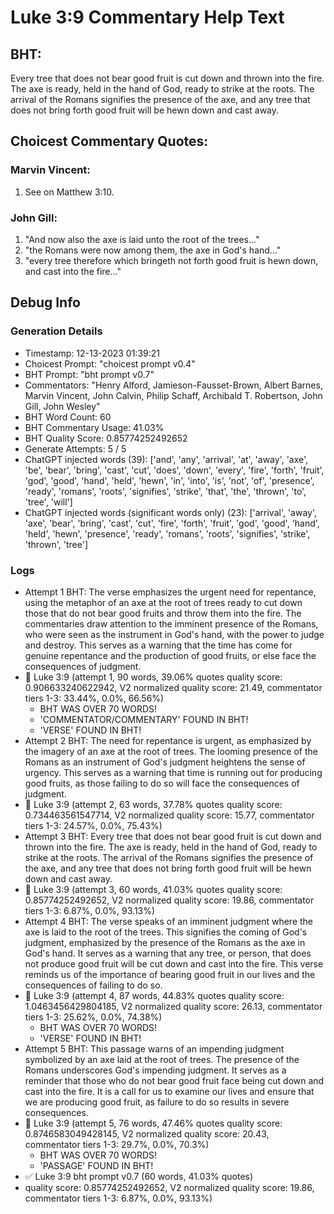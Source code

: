 # Luke 3:9 Commentary Help Text

## BHT:
Every tree that does not bear good fruit is cut down and thrown into the fire. The axe is ready, held in the hand of God, ready to strike at the roots. The arrival of the Romans signifies the presence of the axe, and any tree that does not bring forth good fruit will be hewn down and cast away.

## Choicest Commentary Quotes:
### Marvin Vincent:
1. See on Matthew 3:10.


### John Gill:
1. "And now also the axe is laid unto the root of the trees..."
2. "the Romans were now among them, the axe in God's hand..."
3. "every tree therefore which bringeth not forth good fruit is hewn down, and cast into the fire..."


## Debug Info
### Generation Details
- Timestamp: 12-13-2023 01:39:21
- Choicest Prompt: "choicest prompt v0.4"
- BHT Prompt: "bht prompt v0.7"
- Commentators: "Henry Alford, Jamieson-Fausset-Brown, Albert Barnes, Marvin Vincent, John Calvin, Philip Schaff, Archibald T. Robertson, John Gill, John Wesley"
- BHT Word Count: 60
- BHT Commentary Usage: 41.03%
- BHT Quality Score: 0.85774252492652
- Generate Attempts: 5 / 5
- ChatGPT injected words (39):
	['and', 'any', 'arrival', 'at', 'away', 'axe', 'be', 'bear', 'bring', 'cast', 'cut', 'does', 'down', 'every', 'fire', 'forth', 'fruit', 'god', 'good', 'hand', 'held', 'hewn', 'in', 'into', 'is', 'not', 'of', 'presence', 'ready', 'romans', 'roots', 'signifies', 'strike', 'that', 'the', 'thrown', 'to', 'tree', 'will']
- ChatGPT injected words (significant words only) (23):
	['arrival', 'away', 'axe', 'bear', 'bring', 'cast', 'cut', 'fire', 'forth', 'fruit', 'god', 'good', 'hand', 'held', 'hewn', 'presence', 'ready', 'romans', 'roots', 'signifies', 'strike', 'thrown', 'tree']

### Logs
- Attempt 1 BHT: The verse emphasizes the urgent need for repentance, using the metaphor of an axe at the root of trees ready to cut down those that do not bear good fruits and throw them into the fire. The commentaries draw attention to the imminent presence of the Romans, who were seen as the instrument in God's hand, with the power to judge and destroy. This serves as a warning that the time has come for genuine repentance and the production of good fruits, or else face the consequences of judgment.
- 🔄 Luke 3:9 (attempt 1, 90 words, 39.06% quotes quality score: 0.906633240622942, V2 normalized quality score: 21.49, commentator tiers 1-3: 33.44%, 0.0%, 66.56%) 
	- BHT WAS OVER 70 WORDS! 
	- 'COMMENTATOR/COMMENTARY' FOUND IN BHT! 
	- 'VERSE' FOUND IN BHT!
- Attempt 2 BHT: The need for repentance is urgent, as emphasized by the imagery of an axe at the root of trees. The looming presence of the Romans as an instrument of God's judgment heightens the sense of urgency. This serves as a warning that time is running out for producing good fruits, as those failing to do so will face the consequences of judgment.
- 🔄 Luke 3:9 (attempt 2, 63 words, 37.78% quotes quality score: 0.734463561547714, V2 normalized quality score: 15.77, commentator tiers 1-3: 24.57%, 0.0%, 75.43%)
- Attempt 3 BHT: Every tree that does not bear good fruit is cut down and thrown into the fire. The axe is ready, held in the hand of God, ready to strike at the roots. The arrival of the Romans signifies the presence of the axe, and any tree that does not bring forth good fruit will be hewn down and cast away.
- 🔄 Luke 3:9 (attempt 3, 60 words, 41.03% quotes quality score: 0.85774252492652, V2 normalized quality score: 19.86, commentator tiers 1-3: 6.87%, 0.0%, 93.13%)
- Attempt 4 BHT: The verse speaks of an imminent judgment where the axe is laid to the root of the trees. This signifies the coming of God's judgment, emphasized by the presence of the Romans as the axe in God's hand. It serves as a warning that any tree, or person, that does not produce good fruit will be cut down and cast into the fire. This verse reminds us of the importance of bearing good fruit in our lives and the consequences of failing to do so.
- 🔄 Luke 3:9 (attempt 4, 87 words, 44.83% quotes quality score: 1.0463456429804185, V2 normalized quality score: 26.13, commentator tiers 1-3: 25.62%, 0.0%, 74.38%) 
	- BHT WAS OVER 70 WORDS! 
	- 'VERSE' FOUND IN BHT!
- Attempt 5 BHT: This passage warns of an impending judgment symbolized by an axe laid at the root of trees. The presence of the Romans underscores God's impending judgment. It serves as a reminder that those who do not bear good fruit face being cut down and cast into the fire. It is a call for us to examine our lives and ensure that we are producing good fruit, as failure to do so results in severe consequences.
- 🔄 Luke 3:9 (attempt 5, 76 words, 47.46% quotes quality score: 0.8746583049428145, V2 normalized quality score: 20.43, commentator tiers 1-3: 29.7%, 0.0%, 70.3%) 
	- BHT WAS OVER 70 WORDS! 
	- 'PASSAGE' FOUND IN BHT!
- ✅ Luke 3:9 bht prompt v0.7 (60 words, 41.03% quotes)
- quality score: 0.85774252492652, V2 normalized quality score: 19.86, commentator tiers 1-3: 6.87%, 0.0%, 93.13%)